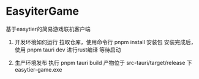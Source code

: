 # EasyiterGame
基于easytier的简易游戏联机客户端

1. 开发环境如何运行
   拉取仓库，使用命令行  pnpm install  安装包
   安装完成后， 使用 pnpm tauri dev 进行rust编译 等待启动

2. 生产环境发布
   执行 pnpm tauri build
   产物位于 src-tauri/target/release 下 easytier-game.exe
